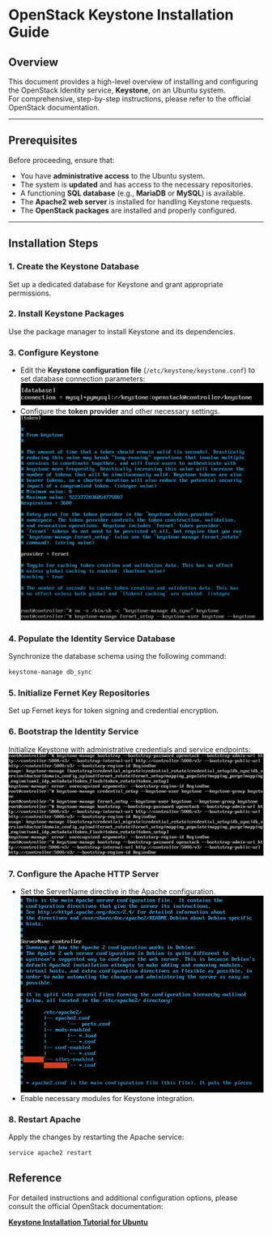 # **OpenStack Keystone Installation Guide**


## **Overview**  
This document provides a high-level overview of installing and configuring the OpenStack Identity service, **Keystone**, on an Ubuntu system.  
For comprehensive, step-by-step instructions, please refer to the official OpenStack documentation.

---

## **Prerequisites**  

Before proceeding, ensure that:  

- You have **administrative access** to the Ubuntu system.  
- The system is **updated** and has access to the necessary repositories.  
- A functioning **SQL database** (e.g., **MariaDB** or **MySQL**) is available. 
- The **Apache2 web server** is installed for handling Keystone requests. 
- The **OpenStack packages** are installed and properly configured.  

---

## **Installation Steps**  

### **1. Create the Keystone Database**  
Set up a dedicated database for Keystone and grant appropriate permissions.  

### **2. Install Keystone Packages**  
Use the package manager to install Keystone and its dependencies.  

### **3. Configure Keystone**  

- Edit the **Keystone configuration file** (`/etc/keystone/keystone.conf`) to set database connection parameters:
![Dashboard Screenshot](./images/db-connect.png) 
- Configure the **token provider** and other necessary settings.  
![Dashboard Screenshot](./images/token.png) 
### **4. Populate the Identity Service Database**  
Synchronize the database schema using the following command:  

```sh
keystone-manage db_sync
```
### **5. Initialize Fernet Key Repositories**  
Set up Fernet keys for token signing and credential encryption.  

### **6. Bootstrap the Identity Service**  
Initialize Keystone with administrative credentials and service endpoints:
![Dashboard Screenshot](./images/bootstap.png)


### **7. Configure the Apache HTTP Server**  
- Set the ServerName directive in the Apache configuration. 
![Dashboard Screenshot](./images/apache2.png)
- Enable necessary modules for Keystone integration.  

### **8. Restart Apache**  
Apply the changes by restarting the Apache service:  

```sh
service apache2 restart
```
## **Reference**  

For detailed instructions and additional configuration options, please consult the official OpenStack documentation:  

[**Keystone Installation Tutorial for Ubuntu**](https://docs.openstack.org/keystone/latest/install/keystone-install-ubuntu.html) 
